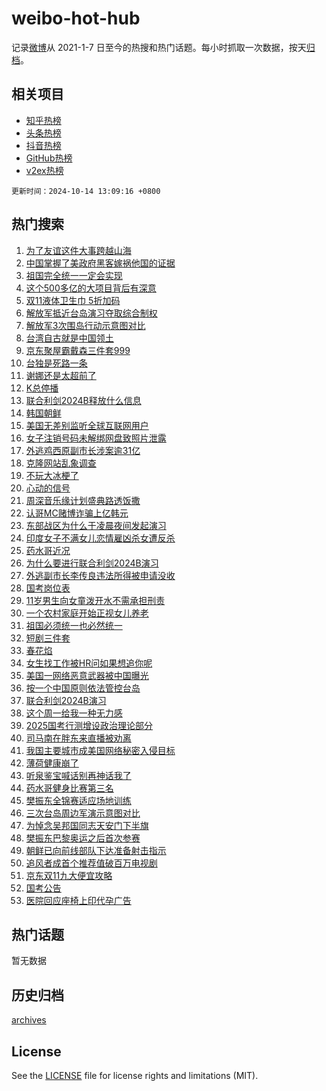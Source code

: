 # weibo-hot-hub

记录[微博](https://www.weibo.com)从 2021-1-7 日至今的热搜和热门话题。每小时抓取一次数据，按天[归档](archives)。

## 相关项目

- [知乎热榜](https://github.com/lonnyzhang423/zhihu-hot-hub)
- [头条热榜](https://github.com/lonnyzhang423/toutiao-hot-hub)
- [抖音热榜](https://github.com/lonnyzhang423/douyin-hot-hub)
- [GitHub热榜](https://github.com/lonnyzhang423/github-hot-hub)
- [v2ex热榜](https://github.com/lonnyzhang423/v2ex-hot-hub)


`更新时间：2024-10-14 13:09:16 +0800`

## 热门搜索

1. [为了友谊这件大事跨越山海](https://m.weibo.cn/search?containerid=100103type%3D1%26t%3D10%26q%3D%23%E4%B8%BA%E4%BA%86%E5%8F%8B%E8%B0%8A%E8%BF%99%E4%BB%B6%E5%A4%A7%E4%BA%8B%E8%B7%A8%E8%B6%8A%E5%B1%B1%E6%B5%B7%23&stream_entry_id=51&isnewpage=1&extparam=seat%3D1%26filter_type%3Drealtimehot%26stream_entry_id%3D51%26c_type%3D51%26q%3D%2523%25E4%25B8%25BA%25E4%25BA%2586%25E5%258F%258B%25E8%25B0%258A%25E8%25BF%2599%25E4%25BB%25B6%25E5%25A4%25A7%25E4%25BA%258B%25E8%25B7%25A8%25E8%25B6%258A%25E5%25B1%25B1%25E6%25B5%25B7%2523%26dgr%3D0%26cate%3D10103%26pos%3D0%26display_time%3D1728882555%26pre_seqid%3D172888255559903827566158)
1. [中国掌握了美政府黑客嫁祸他国的证据](https://m.weibo.cn/search?containerid=100103type%3D1%26t%3D10%26q%3D%23%E4%B8%AD%E5%9B%BD%E6%8E%8C%E6%8F%A1%E4%BA%86%E7%BE%8E%E6%94%BF%E5%BA%9C%E9%BB%91%E5%AE%A2%E5%AB%81%E7%A5%B8%E4%BB%96%E5%9B%BD%E7%9A%84%E8%AF%81%E6%8D%AE%23&stream_entry_id=31&isnewpage=1&extparam=seat%3D1%26filter_type%3Drealtimehot%26c_type%3D31%26q%3D%2523%25E4%25B8%25AD%25E5%259B%25BD%25E6%258E%258C%25E6%258F%25A1%25E4%25BA%2586%25E7%25BE%258E%25E6%2594%25BF%25E5%25BA%259C%25E9%25BB%2591%25E5%25AE%25A2%25E5%25AB%2581%25E7%25A5%25B8%25E4%25BB%2596%25E5%259B%25BD%25E7%259A%2584%25E8%25AF%2581%25E6%258D%25AE%2523%26dgr%3D0%26cate%3D5001%26realpos%3D1%26flag%3D0%26stream_entry_id%3D31%26pos%3D0%26band_rank%3D1%26lcate%3D5001%26display_time%3D1728882555%26pre_seqid%3D172888255559903827566158)
1. [祖国完全统一一定会实现](https://m.weibo.cn/search?containerid=100103type%3D1%26t%3D10%26q%3D%23%E7%A5%96%E5%9B%BD%E5%AE%8C%E5%85%A8%E7%BB%9F%E4%B8%80%E4%B8%80%E5%AE%9A%E4%BC%9A%E5%AE%9E%E7%8E%B0%23&stream_entry_id=31&isnewpage=1&extparam=seat%3D1%26filter_type%3Drealtimehot%26c_type%3D31%26q%3D%2523%25E7%25A5%2596%25E5%259B%25BD%25E5%25AE%258C%25E5%2585%25A8%25E7%25BB%259F%25E4%25B8%2580%25E4%25B8%2580%25E5%25AE%259A%25E4%25BC%259A%25E5%25AE%259E%25E7%258E%25B0%2523%26dgr%3D0%26cate%3D5001%26realpos%3D2%26flag%3D2%26stream_entry_id%3D31%26pos%3D1%26band_rank%3D2%26lcate%3D5001%26display_time%3D1728882555%26pre_seqid%3D172888255559903827566158)
1. [这个500多亿的大项目背后有深意](https://m.weibo.cn/search?containerid=100103type%3D1%26t%3D10%26q%3D%23%E8%BF%99%E4%B8%AA500%E5%A4%9A%E4%BA%BF%E7%9A%84%E5%A4%A7%E9%A1%B9%E7%9B%AE%E8%83%8C%E5%90%8E%E6%9C%89%E6%B7%B1%E6%84%8F%23&stream_entry_id=31&isnewpage=1&extparam=seat%3D1%26filter_type%3Drealtimehot%26c_type%3D31%26q%3D%2523%25E8%25BF%2599%25E4%25B8%25AA500%25E5%25A4%259A%25E4%25BA%25BF%25E7%259A%2584%25E5%25A4%25A7%25E9%25A1%25B9%25E7%259B%25AE%25E8%2583%258C%25E5%2590%258E%25E6%259C%2589%25E6%25B7%25B1%25E6%2584%258F%2523%26dgr%3D0%26cate%3D5001%26realpos%3D3%26flag%3D0%26stream_entry_id%3D31%26pos%3D2%26band_rank%3D3%26lcate%3D5001%26display_time%3D1728882555%26pre_seqid%3D172888255559903827566158)
1. [双11液体卫生巾 5折加码](https://m.weibo.cn/search?containerid=100103type%3D1%26t%3D10%26q%3D%23%E5%8F%8C11%E6%B6%B2%E4%BD%93%E5%8D%AB%E7%94%9F%E5%B7%BE+5%E6%8A%98%E5%8A%A0%E7%A0%81%23&stream_entry_id=31&isnewpage=1&extparam=seat%3D1%26filter_type%3Drealtimehot%26c_type%3D31%26q%3D%2523%25E5%258F%258C11%25E6%25B6%25B2%25E4%25BD%2593%25E5%258D%25AB%25E7%2594%259F%25E5%25B7%25BE%25205%25E6%258A%2598%25E5%258A%25A0%25E7%25A0%2581%2523%26dgr%3D0%26cate%3D5001%26adid%3D258764%26stream_entry_id%3D31%26pos%3D3%26band_rank%3D4%26is_ad_pos%3D1%26topic_ad%3D1%26lcate%3D5001%26display_time%3D1728882555%26pre_seqid%3D172888255559903827566158)
1. [解放军抵近台岛演习夺取综合制权](https://m.weibo.cn/search?containerid=100103type%3D1%26t%3D10%26q%3D%23%E8%A7%A3%E6%94%BE%E5%86%9B%E6%8A%B5%E8%BF%91%E5%8F%B0%E5%B2%9B%E6%BC%94%E4%B9%A0%E5%A4%BA%E5%8F%96%E7%BB%BC%E5%90%88%E5%88%B6%E6%9D%83%23&stream_entry_id=31&isnewpage=1&extparam=seat%3D1%26filter_type%3Drealtimehot%26c_type%3D31%26q%3D%2523%25E8%25A7%25A3%25E6%2594%25BE%25E5%2586%259B%25E6%258A%25B5%25E8%25BF%2591%25E5%258F%25B0%25E5%25B2%259B%25E6%25BC%2594%25E4%25B9%25A0%25E5%25A4%25BA%25E5%258F%2596%25E7%25BB%25BC%25E5%2590%2588%25E5%2588%25B6%25E6%259D%2583%2523%26dgr%3D0%26cate%3D5001%26realpos%3D4%26flag%3D2%26stream_entry_id%3D31%26pos%3D4%26band_rank%3D4%26lcate%3D5001%26display_time%3D1728882555%26pre_seqid%3D172888255559903827566158)
1. [解放军3次围岛行动示意图对比](https://m.weibo.cn/search?containerid=100103type%3D1%26t%3D10%26q%3D%23%E8%A7%A3%E6%94%BE%E5%86%9B3%E6%AC%A1%E5%9B%B4%E5%B2%9B%E8%A1%8C%E5%8A%A8%E7%A4%BA%E6%84%8F%E5%9B%BE%E5%AF%B9%E6%AF%94%23&stream_entry_id=31&isnewpage=1&extparam=seat%3D1%26filter_type%3Drealtimehot%26c_type%3D31%26q%3D%2523%25E8%25A7%25A3%25E6%2594%25BE%25E5%2586%259B3%25E6%25AC%25A1%25E5%259B%25B4%25E5%25B2%259B%25E8%25A1%258C%25E5%258A%25A8%25E7%25A4%25BA%25E6%2584%258F%25E5%259B%25BE%25E5%25AF%25B9%25E6%25AF%2594%2523%26dgr%3D0%26cate%3D5001%26realpos%3D5%26flag%3D1%26stream_entry_id%3D31%26pos%3D5%26band_rank%3D5%26lcate%3D5001%26display_time%3D1728882555%26pre_seqid%3D172888255559903827566158)
1. [台湾自古就是中国领土](https://m.weibo.cn/search?containerid=100103type%3D1%26t%3D10%26q%3D%23%E5%8F%B0%E6%B9%BE%E8%87%AA%E5%8F%A4%E5%B0%B1%E6%98%AF%E4%B8%AD%E5%9B%BD%E9%A2%86%E5%9C%9F%23&stream_entry_id=31&isnewpage=1&extparam=seat%3D1%26filter_type%3Drealtimehot%26c_type%3D31%26q%3D%2523%25E5%258F%25B0%25E6%25B9%25BE%25E8%2587%25AA%25E5%258F%25A4%25E5%25B0%25B1%25E6%2598%25AF%25E4%25B8%25AD%25E5%259B%25BD%25E9%25A2%2586%25E5%259C%259F%2523%26dgr%3D0%26cate%3D5001%26realpos%3D6%26flag%3D0%26stream_entry_id%3D31%26pos%3D6%26band_rank%3D6%26lcate%3D5001%26display_time%3D1728882555%26pre_seqid%3D172888255559903827566158)
1. [京东聚屋霸戴森三件套999](https://m.weibo.cn/search?containerid=100103type%3D1%26t%3D10%26q%3D%23%E4%BA%AC%E4%B8%9C%E8%81%9A%E5%B1%8B%E9%9C%B8%E6%88%B4%E6%A3%AE%E4%B8%89%E4%BB%B6%E5%A5%97999%23&stream_entry_id=31&isnewpage=1&extparam=seat%3D1%26filter_type%3Drealtimehot%26c_type%3D31%26q%3D%2523%25E4%25BA%25AC%25E4%25B8%259C%25E8%2581%259A%25E5%25B1%258B%25E9%259C%25B8%25E6%2588%25B4%25E6%25A3%25AE%25E4%25B8%2589%25E4%25BB%25B6%25E5%25A5%2597999%2523%26dgr%3D0%26cate%3D5001%26adid%3D258834%26stream_entry_id%3D31%26pos%3D7%26band_rank%3D7%26is_ad_pos%3D1%26topic_ad%3D1%26lcate%3D5001%26display_time%3D1728882555%26pre_seqid%3D172888255559903827566158)
1. [台独是死路一条](https://m.weibo.cn/search?containerid=100103type%3D1%26t%3D10%26q%3D%23%E5%8F%B0%E7%8B%AC%E6%98%AF%E6%AD%BB%E8%B7%AF%E4%B8%80%E6%9D%A1%23&stream_entry_id=31&isnewpage=1&extparam=seat%3D1%26filter_type%3Drealtimehot%26c_type%3D31%26q%3D%2523%25E5%258F%25B0%25E7%258B%25AC%25E6%2598%25AF%25E6%25AD%25BB%25E8%25B7%25AF%25E4%25B8%2580%25E6%259D%25A1%2523%26dgr%3D0%26cate%3D5001%26realpos%3D7%26flag%3D2%26stream_entry_id%3D31%26pos%3D8%26band_rank%3D7%26lcate%3D5001%26display_time%3D1728882555%26pre_seqid%3D172888255559903827566158)
1. [谢娜还是太超前了](https://m.weibo.cn/search?containerid=100103type%3D1%26t%3D10%26q%3D%23%E8%B0%A2%E5%A8%9C%E8%BF%98%E6%98%AF%E5%A4%AA%E8%B6%85%E5%89%8D%E4%BA%86%23&stream_entry_id=31&isnewpage=1&extparam=seat%3D1%26filter_type%3Drealtimehot%26c_type%3D31%26q%3D%2523%25E8%25B0%25A2%25E5%25A8%259C%25E8%25BF%2598%25E6%2598%25AF%25E5%25A4%25AA%25E8%25B6%2585%25E5%2589%258D%25E4%25BA%2586%2523%26dgr%3D0%26cate%3D5001%26realpos%3D8%26flag%3D1%26stream_entry_id%3D31%26pos%3D9%26band_rank%3D8%26lcate%3D5001%26display_time%3D1728882555%26pre_seqid%3D172888255559903827566158)
1. [K总停播](https://m.weibo.cn/search?containerid=100103type%3D1%26t%3D10%26q%3D%23K%E6%80%BB%E5%81%9C%E6%92%AD%23&stream_entry_id=31&isnewpage=1&extparam=seat%3D1%26filter_type%3Drealtimehot%26c_type%3D31%26q%3D%2523K%25E6%2580%25BB%25E5%2581%259C%25E6%2592%25AD%2523%26dgr%3D0%26cate%3D5001%26realpos%3D9%26flag%3D2%26stream_entry_id%3D31%26pos%3D10%26band_rank%3D9%26lcate%3D5001%26display_time%3D1728882555%26pre_seqid%3D172888255559903827566158)
1. [联合利剑2024B释放什么信息](https://m.weibo.cn/search?containerid=100103type%3D1%26t%3D10%26q%3D%23%E8%81%94%E5%90%88%E5%88%A9%E5%89%912024B%E9%87%8A%E6%94%BE%E4%BB%80%E4%B9%88%E4%BF%A1%E6%81%AF%23&stream_entry_id=31&isnewpage=1&extparam=seat%3D1%26filter_type%3Drealtimehot%26c_type%3D31%26q%3D%2523%25E8%2581%2594%25E5%2590%2588%25E5%2588%25A9%25E5%2589%25912024B%25E9%2587%258A%25E6%2594%25BE%25E4%25BB%2580%25E4%25B9%2588%25E4%25BF%25A1%25E6%2581%25AF%2523%26dgr%3D0%26cate%3D5001%26realpos%3D10%26flag%3D1%26stream_entry_id%3D31%26pos%3D11%26band_rank%3D10%26lcate%3D5001%26display_time%3D1728882555%26pre_seqid%3D172888255559903827566158)
1. [韩国朝鲜](https://m.weibo.cn/search?containerid=100103type%3D1%26t%3D10%26q%3D%E9%9F%A9%E5%9B%BD%E6%9C%9D%E9%B2%9C&stream_entry_id=31&isnewpage=1&extparam=seat%3D1%26filter_type%3Drealtimehot%26c_type%3D31%26q%3D%25E9%259F%25A9%25E5%259B%25BD%25E6%259C%259D%25E9%25B2%259C%26dgr%3D0%26cate%3D5001%26realpos%3D11%26flag%3D2%26stream_entry_id%3D31%26pos%3D12%26band_rank%3D11%26lcate%3D5001%26display_time%3D1728882555%26pre_seqid%3D172888255559903827566158)
1. [美国无差别监听全球互联网用户](https://m.weibo.cn/search?containerid=100103type%3D1%26t%3D10%26q%3D%23%E7%BE%8E%E5%9B%BD%E6%97%A0%E5%B7%AE%E5%88%AB%E7%9B%91%E5%90%AC%E5%85%A8%E7%90%83%E4%BA%92%E8%81%94%E7%BD%91%E7%94%A8%E6%88%B7%23&stream_entry_id=31&isnewpage=1&extparam=seat%3D1%26filter_type%3Drealtimehot%26c_type%3D31%26q%3D%2523%25E7%25BE%258E%25E5%259B%25BD%25E6%2597%25A0%25E5%25B7%25AE%25E5%2588%25AB%25E7%259B%2591%25E5%2590%25AC%25E5%2585%25A8%25E7%2590%2583%25E4%25BA%2592%25E8%2581%2594%25E7%25BD%2591%25E7%2594%25A8%25E6%2588%25B7%2523%26dgr%3D0%26cate%3D5001%26realpos%3D12%26flag%3D0%26stream_entry_id%3D31%26pos%3D13%26band_rank%3D12%26lcate%3D5001%26display_time%3D1728882555%26pre_seqid%3D172888255559903827566158)
1. [女子注销号码未解绑网盘致照片泄露](https://m.weibo.cn/search?containerid=100103type%3D1%26t%3D10%26q%3D%23%E5%A5%B3%E5%AD%90%E6%B3%A8%E9%94%80%E5%8F%B7%E7%A0%81%E6%9C%AA%E8%A7%A3%E7%BB%91%E7%BD%91%E7%9B%98%E8%87%B4%E7%85%A7%E7%89%87%E6%B3%84%E9%9C%B2%23&stream_entry_id=31&isnewpage=1&extparam=seat%3D1%26filter_type%3Drealtimehot%26c_type%3D31%26q%3D%2523%25E5%25A5%25B3%25E5%25AD%2590%25E6%25B3%25A8%25E9%2594%2580%25E5%258F%25B7%25E7%25A0%2581%25E6%259C%25AA%25E8%25A7%25A3%25E7%25BB%2591%25E7%25BD%2591%25E7%259B%2598%25E8%2587%25B4%25E7%2585%25A7%25E7%2589%2587%25E6%25B3%2584%25E9%259C%25B2%2523%26dgr%3D0%26cate%3D5001%26realpos%3D13%26flag%3D1%26stream_entry_id%3D31%26pos%3D14%26band_rank%3D13%26lcate%3D5001%26display_time%3D1728882555%26pre_seqid%3D172888255559903827566158)
1. [外逃鸡西原副市长涉案逾31亿](https://m.weibo.cn/search?containerid=100103type%3D1%26t%3D10%26q%3D%23%E5%A4%96%E9%80%83%E9%B8%A1%E8%A5%BF%E5%8E%9F%E5%89%AF%E5%B8%82%E9%95%BF%E6%B6%89%E6%A1%88%E9%80%BE31%E4%BA%BF%23&stream_entry_id=31&isnewpage=1&extparam=seat%3D1%26filter_type%3Drealtimehot%26c_type%3D31%26q%3D%2523%25E5%25A4%2596%25E9%2580%2583%25E9%25B8%25A1%25E8%25A5%25BF%25E5%258E%259F%25E5%2589%25AF%25E5%25B8%2582%25E9%2595%25BF%25E6%25B6%2589%25E6%25A1%2588%25E9%2580%25BE31%25E4%25BA%25BF%2523%26dgr%3D0%26cate%3D5001%26realpos%3D14%26flag%3D0%26stream_entry_id%3D31%26pos%3D15%26band_rank%3D14%26lcate%3D5001%26display_time%3D1728882555%26pre_seqid%3D172888255559903827566158)
1. [克隆网站乱象调查](https://m.weibo.cn/search?containerid=100103type%3D1%26t%3D10%26q%3D%23%E5%85%8B%E9%9A%86%E7%BD%91%E7%AB%99%E4%B9%B1%E8%B1%A1%E8%B0%83%E6%9F%A5%23&stream_entry_id=31&isnewpage=1&extparam=seat%3D1%26filter_type%3Drealtimehot%26c_type%3D31%26q%3D%2523%25E5%2585%258B%25E9%259A%2586%25E7%25BD%2591%25E7%25AB%2599%25E4%25B9%25B1%25E8%25B1%25A1%25E8%25B0%2583%25E6%259F%25A5%2523%26dgr%3D0%26cate%3D5001%26realpos%3D15%26flag%3D1%26stream_entry_id%3D31%26pos%3D16%26band_rank%3D15%26lcate%3D5001%26display_time%3D1728882555%26pre_seqid%3D172888255559903827566158)
1. [不玩大冰梗了](https://m.weibo.cn/search?containerid=100103type%3D1%26t%3D10%26q%3D%E4%B8%8D%E7%8E%A9%E5%A4%A7%E5%86%B0%E6%A2%97%E4%BA%86&stream_entry_id=31&isnewpage=1&extparam=seat%3D1%26filter_type%3Drealtimehot%26c_type%3D31%26q%3D%25E4%25B8%258D%25E7%258E%25A9%25E5%25A4%25A7%25E5%2586%25B0%25E6%25A2%2597%25E4%25BA%2586%26dgr%3D0%26cate%3D5001%26realpos%3D16%26flag%3D1%26stream_entry_id%3D31%26pos%3D17%26band_rank%3D16%26lcate%3D5001%26display_time%3D1728882555%26pre_seqid%3D172888255559903827566158)
1. [心动的信号](https://m.weibo.cn/search?containerid=100103type%3D1%26t%3D10%26q%3D%E5%BF%83%E5%8A%A8%E7%9A%84%E4%BF%A1%E5%8F%B7&stream_entry_id=31&isnewpage=1&extparam=seat%3D1%26filter_type%3Drealtimehot%26c_type%3D31%26q%3D%25E5%25BF%2583%25E5%258A%25A8%25E7%259A%2584%25E4%25BF%25A1%25E5%258F%25B7%26dgr%3D0%26cate%3D5001%26realpos%3D17%26flag%3D1%26stream_entry_id%3D31%26pos%3D18%26band_rank%3D17%26lcate%3D5001%26display_time%3D1728882555%26pre_seqid%3D172888255559903827566158)
1. [周深音乐缘计划盛典路透饭撒](https://m.weibo.cn/search?containerid=100103type%3D1%26t%3D10%26q%3D%E5%91%A8%E6%B7%B1%E9%9F%B3%E4%B9%90%E7%BC%98%E8%AE%A1%E5%88%92%E7%9B%9B%E5%85%B8%E8%B7%AF%E9%80%8F%E9%A5%AD%E6%92%92&stream_entry_id=31&isnewpage=1&extparam=seat%3D1%26filter_type%3Drealtimehot%26c_type%3D31%26q%3D%25E5%2591%25A8%25E6%25B7%25B1%25E9%259F%25B3%25E4%25B9%2590%25E7%25BC%2598%25E8%25AE%25A1%25E5%2588%2592%25E7%259B%259B%25E5%2585%25B8%25E8%25B7%25AF%25E9%2580%258F%25E9%25A5%25AD%25E6%2592%2592%26dgr%3D0%26cate%3D5001%26realpos%3D18%26flag%3D1%26stream_entry_id%3D31%26pos%3D19%26band_rank%3D18%26lcate%3D5001%26display_time%3D1728882555%26pre_seqid%3D172888255559903827566158)
1. [认哥MC赌博诈骗上亿韩元](https://m.weibo.cn/search?containerid=100103type%3D1%26t%3D10%26q%3D%23%E8%AE%A4%E5%93%A5MC%E8%B5%8C%E5%8D%9A%E8%AF%88%E9%AA%97%E4%B8%8A%E4%BA%BF%E9%9F%A9%E5%85%83%23&stream_entry_id=31&isnewpage=1&extparam=seat%3D1%26filter_type%3Drealtimehot%26c_type%3D31%26q%3D%2523%25E8%25AE%25A4%25E5%2593%25A5MC%25E8%25B5%258C%25E5%258D%259A%25E8%25AF%2588%25E9%25AA%2597%25E4%25B8%258A%25E4%25BA%25BF%25E9%259F%25A9%25E5%2585%2583%2523%26dgr%3D0%26cate%3D5001%26realpos%3D19%26flag%3D1%26stream_entry_id%3D31%26pos%3D20%26band_rank%3D19%26lcate%3D5001%26display_time%3D1728882555%26pre_seqid%3D172888255559903827566158)
1. [东部战区为什么于凌晨夜间发起演习](https://m.weibo.cn/search?containerid=100103type%3D1%26t%3D10%26q%3D%23%E4%B8%9C%E9%83%A8%E6%88%98%E5%8C%BA%E4%B8%BA%E4%BB%80%E4%B9%88%E4%BA%8E%E5%87%8C%E6%99%A8%E5%A4%9C%E9%97%B4%E5%8F%91%E8%B5%B7%E6%BC%94%E4%B9%A0%23&stream_entry_id=31&isnewpage=1&extparam=seat%3D1%26filter_type%3Drealtimehot%26c_type%3D31%26q%3D%2523%25E4%25B8%259C%25E9%2583%25A8%25E6%2588%2598%25E5%258C%25BA%25E4%25B8%25BA%25E4%25BB%2580%25E4%25B9%2588%25E4%25BA%258E%25E5%2587%258C%25E6%2599%25A8%25E5%25A4%259C%25E9%2597%25B4%25E5%258F%2591%25E8%25B5%25B7%25E6%25BC%2594%25E4%25B9%25A0%2523%26dgr%3D0%26cate%3D5001%26realpos%3D20%26flag%3D2%26stream_entry_id%3D31%26pos%3D21%26band_rank%3D20%26lcate%3D5001%26display_time%3D1728882555%26pre_seqid%3D172888255559903827566158)
1. [印度女子不满女儿恋情雇凶杀女遭反杀](https://m.weibo.cn/search?containerid=100103type%3D1%26t%3D10%26q%3D%23%E5%8D%B0%E5%BA%A6%E5%A5%B3%E5%AD%90%E4%B8%8D%E6%BB%A1%E5%A5%B3%E5%84%BF%E6%81%8B%E6%83%85%E9%9B%87%E5%87%B6%E6%9D%80%E5%A5%B3%E9%81%AD%E5%8F%8D%E6%9D%80%23&stream_entry_id=31&isnewpage=1&extparam=seat%3D1%26filter_type%3Drealtimehot%26c_type%3D31%26q%3D%2523%25E5%258D%25B0%25E5%25BA%25A6%25E5%25A5%25B3%25E5%25AD%2590%25E4%25B8%258D%25E6%25BB%25A1%25E5%25A5%25B3%25E5%2584%25BF%25E6%2581%258B%25E6%2583%2585%25E9%259B%2587%25E5%2587%25B6%25E6%259D%2580%25E5%25A5%25B3%25E9%2581%25AD%25E5%258F%258D%25E6%259D%2580%2523%26dgr%3D0%26cate%3D5001%26realpos%3D21%26flag%3D2%26stream_entry_id%3D31%26pos%3D22%26band_rank%3D21%26lcate%3D5001%26display_time%3D1728882555%26pre_seqid%3D172888255559903827566158)
1. [药水哥近况](https://m.weibo.cn/search?containerid=100103type%3D1%26t%3D10%26q%3D%E8%8D%AF%E6%B0%B4%E5%93%A5%E8%BF%91%E5%86%B5&stream_entry_id=31&isnewpage=1&extparam=seat%3D1%26filter_type%3Drealtimehot%26c_type%3D31%26q%3D%25E8%258D%25AF%25E6%25B0%25B4%25E5%2593%25A5%25E8%25BF%2591%25E5%2586%25B5%26dgr%3D0%26cate%3D5001%26realpos%3D22%26flag%3D2%26stream_entry_id%3D31%26pos%3D23%26band_rank%3D22%26lcate%3D5001%26display_time%3D1728882555%26pre_seqid%3D172888255559903827566158)
1. [为什么要进行联合利剑2024B演习](https://m.weibo.cn/search?containerid=100103type%3D1%26t%3D10%26q%3D%23%E4%B8%BA%E4%BB%80%E4%B9%88%E8%A6%81%E8%BF%9B%E8%A1%8C%E8%81%94%E5%90%88%E5%88%A9%E5%89%912024B%E6%BC%94%E4%B9%A0%23&stream_entry_id=31&isnewpage=1&extparam=seat%3D1%26filter_type%3Drealtimehot%26c_type%3D31%26q%3D%2523%25E4%25B8%25BA%25E4%25BB%2580%25E4%25B9%2588%25E8%25A6%2581%25E8%25BF%259B%25E8%25A1%258C%25E8%2581%2594%25E5%2590%2588%25E5%2588%25A9%25E5%2589%25912024B%25E6%25BC%2594%25E4%25B9%25A0%2523%26dgr%3D0%26cate%3D5001%26realpos%3D23%26flag%3D0%26stream_entry_id%3D31%26pos%3D24%26band_rank%3D23%26lcate%3D5001%26display_time%3D1728882555%26pre_seqid%3D172888255559903827566158)
1. [外逃副市长李传良违法所得被申请没收](https://m.weibo.cn/search?containerid=100103type%3D1%26t%3D10%26q%3D%23%E5%A4%96%E9%80%83%E5%89%AF%E5%B8%82%E9%95%BF%E6%9D%8E%E4%BC%A0%E8%89%AF%E8%BF%9D%E6%B3%95%E6%89%80%E5%BE%97%E8%A2%AB%E7%94%B3%E8%AF%B7%E6%B2%A1%E6%94%B6%23&stream_entry_id=31&isnewpage=1&extparam=seat%3D1%26filter_type%3Drealtimehot%26c_type%3D31%26q%3D%2523%25E5%25A4%2596%25E9%2580%2583%25E5%2589%25AF%25E5%25B8%2582%25E9%2595%25BF%25E6%259D%258E%25E4%25BC%25A0%25E8%2589%25AF%25E8%25BF%259D%25E6%25B3%2595%25E6%2589%2580%25E5%25BE%2597%25E8%25A2%25AB%25E7%2594%25B3%25E8%25AF%25B7%25E6%25B2%25A1%25E6%2594%25B6%2523%26dgr%3D0%26cate%3D5001%26realpos%3D24%26flag%3D1%26stream_entry_id%3D31%26pos%3D25%26band_rank%3D24%26lcate%3D5001%26display_time%3D1728882555%26pre_seqid%3D172888255559903827566158)
1. [国考岗位表](https://m.weibo.cn/search?containerid=100103type%3D1%26t%3D10%26q%3D%E5%9B%BD%E8%80%83%E5%B2%97%E4%BD%8D%E8%A1%A8&stream_entry_id=31&isnewpage=1&extparam=seat%3D1%26filter_type%3Drealtimehot%26c_type%3D31%26q%3D%25E5%259B%25BD%25E8%2580%2583%25E5%25B2%2597%25E4%25BD%258D%25E8%25A1%25A8%26dgr%3D0%26cate%3D5001%26realpos%3D25%26flag%3D0%26stream_entry_id%3D31%26pos%3D26%26band_rank%3D25%26lcate%3D5001%26display_time%3D1728882555%26pre_seqid%3D172888255559903827566158)
1. [11岁男生向女童泼开水不需承担刑责](https://m.weibo.cn/search?containerid=100103type%3D1%26t%3D10%26q%3D%2311%E5%B2%81%E7%94%B7%E7%94%9F%E5%90%91%E5%A5%B3%E7%AB%A5%E6%B3%BC%E5%BC%80%E6%B0%B4%E4%B8%8D%E9%9C%80%E6%89%BF%E6%8B%85%E5%88%91%E8%B4%A3%23&stream_entry_id=31&isnewpage=1&extparam=seat%3D1%26filter_type%3Drealtimehot%26c_type%3D31%26q%3D%252311%25E5%25B2%2581%25E7%2594%25B7%25E7%2594%259F%25E5%2590%2591%25E5%25A5%25B3%25E7%25AB%25A5%25E6%25B3%25BC%25E5%25BC%2580%25E6%25B0%25B4%25E4%25B8%258D%25E9%259C%2580%25E6%2589%25BF%25E6%258B%2585%25E5%2588%2591%25E8%25B4%25A3%2523%26dgr%3D0%26cate%3D5001%26realpos%3D26%26flag%3D0%26stream_entry_id%3D31%26pos%3D27%26band_rank%3D26%26lcate%3D5001%26display_time%3D1728882555%26pre_seqid%3D172888255559903827566158)
1. [一个农村家庭开始正视女儿养老](https://m.weibo.cn/search?containerid=100103type%3D1%26t%3D10%26q%3D%23%E4%B8%80%E4%B8%AA%E5%86%9C%E6%9D%91%E5%AE%B6%E5%BA%AD%E5%BC%80%E5%A7%8B%E6%AD%A3%E8%A7%86%E5%A5%B3%E5%84%BF%E5%85%BB%E8%80%81%23&stream_entry_id=31&isnewpage=1&extparam=seat%3D1%26filter_type%3Drealtimehot%26c_type%3D31%26q%3D%2523%25E4%25B8%2580%25E4%25B8%25AA%25E5%2586%259C%25E6%259D%2591%25E5%25AE%25B6%25E5%25BA%25AD%25E5%25BC%2580%25E5%25A7%258B%25E6%25AD%25A3%25E8%25A7%2586%25E5%25A5%25B3%25E5%2584%25BF%25E5%2585%25BB%25E8%2580%2581%2523%26dgr%3D0%26cate%3D5001%26realpos%3D27%26flag%3D1%26stream_entry_id%3D31%26pos%3D28%26band_rank%3D27%26lcate%3D5001%26display_time%3D1728882555%26pre_seqid%3D172888255559903827566158)
1. [祖国必须统一也必然统一](https://m.weibo.cn/search?containerid=100103type%3D1%26t%3D10%26q%3D%23%E7%A5%96%E5%9B%BD%E5%BF%85%E9%A1%BB%E7%BB%9F%E4%B8%80%E4%B9%9F%E5%BF%85%E7%84%B6%E7%BB%9F%E4%B8%80%23&stream_entry_id=31&isnewpage=1&extparam=seat%3D1%26filter_type%3Drealtimehot%26c_type%3D31%26q%3D%2523%25E7%25A5%2596%25E5%259B%25BD%25E5%25BF%2585%25E9%25A1%25BB%25E7%25BB%259F%25E4%25B8%2580%25E4%25B9%259F%25E5%25BF%2585%25E7%2584%25B6%25E7%25BB%259F%25E4%25B8%2580%2523%26dgr%3D0%26cate%3D5001%26realpos%3D28%26flag%3D0%26stream_entry_id%3D31%26pos%3D29%26band_rank%3D28%26lcate%3D5001%26display_time%3D1728882555%26pre_seqid%3D172888255559903827566158)
1. [短剧三件套](https://m.weibo.cn/search?containerid=100103type%3D1%26t%3D10%26q%3D%E7%9F%AD%E5%89%A7%E4%B8%89%E4%BB%B6%E5%A5%97&stream_entry_id=31&isnewpage=1&extparam=seat%3D1%26filter_type%3Drealtimehot%26c_type%3D31%26q%3D%25E7%259F%25AD%25E5%2589%25A7%25E4%25B8%2589%25E4%25BB%25B6%25E5%25A5%2597%26dgr%3D0%26cate%3D5001%26realpos%3D29%26flag%3D0%26stream_entry_id%3D31%26pos%3D30%26band_rank%3D29%26lcate%3D5001%26display_time%3D1728882555%26pre_seqid%3D172888255559903827566158)
1. [春花焰](https://m.weibo.cn/search?containerid=100103type%3D1%26t%3D10%26q%3D%E6%98%A5%E8%8A%B1%E7%84%B0&stream_entry_id=31&isnewpage=1&extparam=seat%3D1%26filter_type%3Drealtimehot%26c_type%3D31%26q%3D%25E6%2598%25A5%25E8%258A%25B1%25E7%2584%25B0%26dgr%3D0%26cate%3D5001%26realpos%3D30%26flag%3D1%26stream_entry_id%3D31%26pos%3D31%26band_rank%3D30%26lcate%3D5001%26display_time%3D1728882555%26pre_seqid%3D172888255559903827566158)
1. [女生找工作被HR问如果想追你呢](https://m.weibo.cn/search?containerid=100103type%3D1%26t%3D10%26q%3D%23%E5%A5%B3%E7%94%9F%E6%89%BE%E5%B7%A5%E4%BD%9C%E8%A2%ABHR%E9%97%AE%E5%A6%82%E6%9E%9C%E6%83%B3%E8%BF%BD%E4%BD%A0%E5%91%A2%23&stream_entry_id=31&isnewpage=1&extparam=seat%3D1%26filter_type%3Drealtimehot%26c_type%3D31%26q%3D%2523%25E5%25A5%25B3%25E7%2594%259F%25E6%2589%25BE%25E5%25B7%25A5%25E4%25BD%259C%25E8%25A2%25ABHR%25E9%2597%25AE%25E5%25A6%2582%25E6%259E%259C%25E6%2583%25B3%25E8%25BF%25BD%25E4%25BD%25A0%25E5%2591%25A2%2523%26dgr%3D0%26cate%3D5001%26realpos%3D31%26flag%3D1%26stream_entry_id%3D31%26pos%3D32%26band_rank%3D31%26lcate%3D5001%26display_time%3D1728882555%26pre_seqid%3D172888255559903827566158)
1. [美国一网络恶意武器被中国曝光](https://m.weibo.cn/search?containerid=100103type%3D1%26t%3D10%26q%3D%23%E7%BE%8E%E5%9B%BD%E4%B8%80%E7%BD%91%E7%BB%9C%E6%81%B6%E6%84%8F%E6%AD%A6%E5%99%A8%E8%A2%AB%E4%B8%AD%E5%9B%BD%E6%9B%9D%E5%85%89%23&stream_entry_id=31&isnewpage=1&extparam=seat%3D1%26filter_type%3Drealtimehot%26c_type%3D31%26q%3D%2523%25E7%25BE%258E%25E5%259B%25BD%25E4%25B8%2580%25E7%25BD%2591%25E7%25BB%259C%25E6%2581%25B6%25E6%2584%258F%25E6%25AD%25A6%25E5%2599%25A8%25E8%25A2%25AB%25E4%25B8%25AD%25E5%259B%25BD%25E6%259B%259D%25E5%2585%2589%2523%26dgr%3D0%26cate%3D5001%26realpos%3D32%26flag%3D0%26stream_entry_id%3D31%26pos%3D33%26band_rank%3D32%26lcate%3D5001%26display_time%3D1728882555%26pre_seqid%3D172888255559903827566158)
1. [按一个中国原则依法管控台岛](https://m.weibo.cn/search?containerid=100103type%3D1%26t%3D10%26q%3D%23%E6%8C%89%E4%B8%80%E4%B8%AA%E4%B8%AD%E5%9B%BD%E5%8E%9F%E5%88%99%E4%BE%9D%E6%B3%95%E7%AE%A1%E6%8E%A7%E5%8F%B0%E5%B2%9B%23&stream_entry_id=31&isnewpage=1&extparam=seat%3D1%26filter_type%3Drealtimehot%26c_type%3D31%26q%3D%2523%25E6%258C%2589%25E4%25B8%2580%25E4%25B8%25AA%25E4%25B8%25AD%25E5%259B%25BD%25E5%258E%259F%25E5%2588%2599%25E4%25BE%259D%25E6%25B3%2595%25E7%25AE%25A1%25E6%258E%25A7%25E5%258F%25B0%25E5%25B2%259B%2523%26dgr%3D0%26cate%3D5001%26realpos%3D33%26flag%3D0%26stream_entry_id%3D31%26pos%3D34%26band_rank%3D33%26lcate%3D5001%26display_time%3D1728882555%26pre_seqid%3D172888255559903827566158)
1. [联合利剑2024B演习](https://m.weibo.cn/search?containerid=100103type%3D1%26t%3D10%26q%3D%23%E8%81%94%E5%90%88%E5%88%A9%E5%89%912024B%E6%BC%94%E4%B9%A0%23&stream_entry_id=31&isnewpage=1&extparam=seat%3D1%26filter_type%3Drealtimehot%26c_type%3D31%26q%3D%2523%25E8%2581%2594%25E5%2590%2588%25E5%2588%25A9%25E5%2589%25912024B%25E6%25BC%2594%25E4%25B9%25A0%2523%26dgr%3D0%26cate%3D5001%26realpos%3D34%26flag%3D0%26stream_entry_id%3D31%26pos%3D35%26band_rank%3D34%26lcate%3D5001%26display_time%3D1728882555%26pre_seqid%3D172888255559903827566158)
1. [这个周一给我一种无力感](https://m.weibo.cn/search?containerid=100103type%3D1%26t%3D10%26q%3D%E8%BF%99%E4%B8%AA%E5%91%A8%E4%B8%80%E7%BB%99%E6%88%91%E4%B8%80%E7%A7%8D%E6%97%A0%E5%8A%9B%E6%84%9F&stream_entry_id=31&isnewpage=1&extparam=seat%3D1%26filter_type%3Drealtimehot%26c_type%3D31%26q%3D%25E8%25BF%2599%25E4%25B8%25AA%25E5%2591%25A8%25E4%25B8%2580%25E7%25BB%2599%25E6%2588%2591%25E4%25B8%2580%25E7%25A7%258D%25E6%2597%25A0%25E5%258A%259B%25E6%2584%259F%26dgr%3D0%26cate%3D5001%26realpos%3D35%26flag%3D0%26stream_entry_id%3D31%26pos%3D36%26band_rank%3D35%26lcate%3D5001%26display_time%3D1728882555%26pre_seqid%3D172888255559903827566158)
1. [2025国考行测增设政治理论部分](https://m.weibo.cn/search?containerid=100103type%3D1%26t%3D10%26q%3D%232025%E5%9B%BD%E8%80%83%E8%A1%8C%E6%B5%8B%E5%A2%9E%E8%AE%BE%E6%94%BF%E6%B2%BB%E7%90%86%E8%AE%BA%E9%83%A8%E5%88%86%23&stream_entry_id=31&isnewpage=1&extparam=seat%3D1%26filter_type%3Drealtimehot%26c_type%3D31%26q%3D%25232025%25E5%259B%25BD%25E8%2580%2583%25E8%25A1%258C%25E6%25B5%258B%25E5%25A2%259E%25E8%25AE%25BE%25E6%2594%25BF%25E6%25B2%25BB%25E7%2590%2586%25E8%25AE%25BA%25E9%2583%25A8%25E5%2588%2586%2523%26dgr%3D0%26cate%3D5001%26realpos%3D36%26flag%3D0%26stream_entry_id%3D31%26pos%3D37%26band_rank%3D36%26lcate%3D5001%26display_time%3D1728882555%26pre_seqid%3D172888255559903827566158)
1. [司马南在胖东来直播被劝离](https://m.weibo.cn/search?containerid=100103type%3D1%26t%3D10%26q%3D%23%E5%8F%B8%E9%A9%AC%E5%8D%97%E5%9C%A8%E8%83%96%E4%B8%9C%E6%9D%A5%E7%9B%B4%E6%92%AD%E8%A2%AB%E5%8A%9D%E7%A6%BB%23&stream_entry_id=31&isnewpage=1&extparam=seat%3D1%26filter_type%3Drealtimehot%26c_type%3D31%26q%3D%2523%25E5%258F%25B8%25E9%25A9%25AC%25E5%258D%2597%25E5%259C%25A8%25E8%2583%2596%25E4%25B8%259C%25E6%259D%25A5%25E7%259B%25B4%25E6%2592%25AD%25E8%25A2%25AB%25E5%258A%259D%25E7%25A6%25BB%2523%26dgr%3D0%26cate%3D5001%26realpos%3D37%26flag%3D0%26stream_entry_id%3D31%26pos%3D38%26band_rank%3D37%26lcate%3D5001%26display_time%3D1728882555%26pre_seqid%3D172888255559903827566158)
1. [我国主要城市成美国网络秘密入侵目标](https://m.weibo.cn/search?containerid=100103type%3D1%26t%3D10%26q%3D%23%E6%88%91%E5%9B%BD%E4%B8%BB%E8%A6%81%E5%9F%8E%E5%B8%82%E6%88%90%E7%BE%8E%E5%9B%BD%E7%BD%91%E7%BB%9C%E7%A7%98%E5%AF%86%E5%85%A5%E4%BE%B5%E7%9B%AE%E6%A0%87%23&stream_entry_id=31&isnewpage=1&extparam=seat%3D1%26filter_type%3Drealtimehot%26c_type%3D31%26q%3D%2523%25E6%2588%2591%25E5%259B%25BD%25E4%25B8%25BB%25E8%25A6%2581%25E5%259F%258E%25E5%25B8%2582%25E6%2588%2590%25E7%25BE%258E%25E5%259B%25BD%25E7%25BD%2591%25E7%25BB%259C%25E7%25A7%2598%25E5%25AF%2586%25E5%2585%25A5%25E4%25BE%25B5%25E7%259B%25AE%25E6%25A0%2587%2523%26dgr%3D0%26cate%3D5001%26realpos%3D38%26flag%3D1%26stream_entry_id%3D31%26pos%3D39%26band_rank%3D38%26lcate%3D5001%26display_time%3D1728882555%26pre_seqid%3D172888255559903827566158)
1. [薄荷健康崩了](https://m.weibo.cn/search?containerid=100103type%3D1%26t%3D10%26q%3D%E8%96%84%E8%8D%B7%E5%81%A5%E5%BA%B7%E5%B4%A9%E4%BA%86&stream_entry_id=31&isnewpage=1&extparam=seat%3D1%26filter_type%3Drealtimehot%26c_type%3D31%26q%3D%25E8%2596%2584%25E8%258D%25B7%25E5%2581%25A5%25E5%25BA%25B7%25E5%25B4%25A9%25E4%25BA%2586%26dgr%3D0%26cate%3D5001%26realpos%3D39%26flag%3D1%26stream_entry_id%3D31%26pos%3D40%26band_rank%3D39%26lcate%3D5001%26display_time%3D1728882555%26pre_seqid%3D172888255559903827566158)
1. [听泉鉴宝喊话别再神话我了](https://m.weibo.cn/search?containerid=100103type%3D1%26t%3D10%26q%3D%23%E5%90%AC%E6%B3%89%E9%89%B4%E5%AE%9D%E5%96%8A%E8%AF%9D%E5%88%AB%E5%86%8D%E7%A5%9E%E8%AF%9D%E6%88%91%E4%BA%86%23&stream_entry_id=31&isnewpage=1&extparam=seat%3D1%26filter_type%3Drealtimehot%26c_type%3D31%26q%3D%2523%25E5%2590%25AC%25E6%25B3%2589%25E9%2589%25B4%25E5%25AE%259D%25E5%2596%258A%25E8%25AF%259D%25E5%2588%25AB%25E5%2586%258D%25E7%25A5%259E%25E8%25AF%259D%25E6%2588%2591%25E4%25BA%2586%2523%26dgr%3D0%26cate%3D5001%26realpos%3D40%26flag%3D0%26stream_entry_id%3D31%26pos%3D41%26band_rank%3D40%26lcate%3D5001%26display_time%3D1728882555%26pre_seqid%3D172888255559903827566158)
1. [药水哥健身比赛第三名](https://m.weibo.cn/search?containerid=100103type%3D1%26t%3D10%26q%3D%23%E8%8D%AF%E6%B0%B4%E5%93%A5%E5%81%A5%E8%BA%AB%E6%AF%94%E8%B5%9B%E7%AC%AC%E4%B8%89%E5%90%8D%23&stream_entry_id=31&isnewpage=1&extparam=seat%3D1%26filter_type%3Drealtimehot%26c_type%3D31%26q%3D%2523%25E8%258D%25AF%25E6%25B0%25B4%25E5%2593%25A5%25E5%2581%25A5%25E8%25BA%25AB%25E6%25AF%2594%25E8%25B5%259B%25E7%25AC%25AC%25E4%25B8%2589%25E5%2590%258D%2523%26dgr%3D0%26cate%3D5001%26realpos%3D41%26flag%3D1%26stream_entry_id%3D31%26pos%3D42%26band_rank%3D41%26lcate%3D5001%26display_time%3D1728882555%26pre_seqid%3D172888255559903827566158)
1. [樊振东全锦赛适应场地训练](https://m.weibo.cn/search?containerid=100103type%3D1%26t%3D10%26q%3D%23%E6%A8%8A%E6%8C%AF%E4%B8%9C%E5%85%A8%E9%94%A6%E8%B5%9B%E9%80%82%E5%BA%94%E5%9C%BA%E5%9C%B0%E8%AE%AD%E7%BB%83%23&stream_entry_id=31&isnewpage=1&extparam=seat%3D1%26filter_type%3Drealtimehot%26c_type%3D31%26q%3D%2523%25E6%25A8%258A%25E6%258C%25AF%25E4%25B8%259C%25E5%2585%25A8%25E9%2594%25A6%25E8%25B5%259B%25E9%2580%2582%25E5%25BA%2594%25E5%259C%25BA%25E5%259C%25B0%25E8%25AE%25AD%25E7%25BB%2583%2523%26dgr%3D0%26cate%3D5001%26realpos%3D42%26flag%3D0%26stream_entry_id%3D31%26pos%3D43%26band_rank%3D42%26lcate%3D5001%26display_time%3D1728882555%26pre_seqid%3D172888255559903827566158)
1. [三次台岛周边军演示意图对比](https://m.weibo.cn/search?containerid=100103type%3D1%26t%3D10%26q%3D%23%E4%B8%89%E6%AC%A1%E5%8F%B0%E5%B2%9B%E5%91%A8%E8%BE%B9%E5%86%9B%E6%BC%94%E7%A4%BA%E6%84%8F%E5%9B%BE%E5%AF%B9%E6%AF%94%23&stream_entry_id=31&isnewpage=1&extparam=seat%3D1%26filter_type%3Drealtimehot%26c_type%3D31%26q%3D%2523%25E4%25B8%2589%25E6%25AC%25A1%25E5%258F%25B0%25E5%25B2%259B%25E5%2591%25A8%25E8%25BE%25B9%25E5%2586%259B%25E6%25BC%2594%25E7%25A4%25BA%25E6%2584%258F%25E5%259B%25BE%25E5%25AF%25B9%25E6%25AF%2594%2523%26dgr%3D0%26cate%3D5001%26realpos%3D43%26flag%3D0%26stream_entry_id%3D31%26pos%3D44%26band_rank%3D43%26lcate%3D5001%26display_time%3D1728882555%26pre_seqid%3D172888255559903827566158)
1. [为悼念吴邦国同志天安门下半旗](https://m.weibo.cn/search?containerid=100103type%3D1%26t%3D10%26q%3D%23%E4%B8%BA%E6%82%BC%E5%BF%B5%E5%90%B4%E9%82%A6%E5%9B%BD%E5%90%8C%E5%BF%97%E5%A4%A9%E5%AE%89%E9%97%A8%E4%B8%8B%E5%8D%8A%E6%97%97%23&stream_entry_id=31&isnewpage=1&extparam=seat%3D1%26filter_type%3Drealtimehot%26c_type%3D31%26q%3D%2523%25E4%25B8%25BA%25E6%2582%25BC%25E5%25BF%25B5%25E5%2590%25B4%25E9%2582%25A6%25E5%259B%25BD%25E5%2590%258C%25E5%25BF%2597%25E5%25A4%25A9%25E5%25AE%2589%25E9%2597%25A8%25E4%25B8%258B%25E5%258D%258A%25E6%2597%2597%2523%26dgr%3D0%26cate%3D5001%26realpos%3D44%26flag%3D0%26stream_entry_id%3D31%26pos%3D45%26band_rank%3D44%26lcate%3D5001%26display_time%3D1728882555%26pre_seqid%3D172888255559903827566158)
1. [樊振东巴黎奥运之后首次参赛](https://m.weibo.cn/search?containerid=100103type%3D1%26t%3D10%26q%3D%23%E6%A8%8A%E6%8C%AF%E4%B8%9C%E5%B7%B4%E9%BB%8E%E5%A5%A5%E8%BF%90%E4%B9%8B%E5%90%8E%E9%A6%96%E6%AC%A1%E5%8F%82%E8%B5%9B%23&stream_entry_id=31&isnewpage=1&extparam=seat%3D1%26filter_type%3Drealtimehot%26c_type%3D31%26q%3D%2523%25E6%25A8%258A%25E6%258C%25AF%25E4%25B8%259C%25E5%25B7%25B4%25E9%25BB%258E%25E5%25A5%25A5%25E8%25BF%2590%25E4%25B9%258B%25E5%2590%258E%25E9%25A6%2596%25E6%25AC%25A1%25E5%258F%2582%25E8%25B5%259B%2523%26dgr%3D0%26cate%3D5001%26realpos%3D45%26flag%3D1%26stream_entry_id%3D31%26pos%3D46%26band_rank%3D45%26lcate%3D5001%26display_time%3D1728882555%26pre_seqid%3D172888255559903827566158)
1. [朝鲜已向前线部队下达准备射击指示](https://m.weibo.cn/search?containerid=100103type%3D1%26t%3D10%26q%3D%23%E6%9C%9D%E9%B2%9C%E5%B7%B2%E5%90%91%E5%89%8D%E7%BA%BF%E9%83%A8%E9%98%9F%E4%B8%8B%E8%BE%BE%E5%87%86%E5%A4%87%E5%B0%84%E5%87%BB%E6%8C%87%E7%A4%BA%23&stream_entry_id=31&isnewpage=1&extparam=seat%3D1%26filter_type%3Drealtimehot%26c_type%3D31%26q%3D%2523%25E6%259C%259D%25E9%25B2%259C%25E5%25B7%25B2%25E5%2590%2591%25E5%2589%258D%25E7%25BA%25BF%25E9%2583%25A8%25E9%2598%259F%25E4%25B8%258B%25E8%25BE%25BE%25E5%2587%2586%25E5%25A4%2587%25E5%25B0%2584%25E5%2587%25BB%25E6%258C%2587%25E7%25A4%25BA%2523%26dgr%3D0%26cate%3D5001%26realpos%3D46%26flag%3D0%26stream_entry_id%3D31%26pos%3D47%26band_rank%3D46%26lcate%3D5001%26display_time%3D1728882555%26pre_seqid%3D172888255559903827566158)
1. [追风者成首个推荐值破百万电视剧](https://m.weibo.cn/search?containerid=100103type%3D1%26t%3D10%26q%3D%23%E8%BF%BD%E9%A3%8E%E8%80%85%E6%88%90%E9%A6%96%E4%B8%AA%E6%8E%A8%E8%8D%90%E5%80%BC%E7%A0%B4%E7%99%BE%E4%B8%87%E7%94%B5%E8%A7%86%E5%89%A7%23&stream_entry_id=31&isnewpage=1&extparam=seat%3D1%26filter_type%3Drealtimehot%26c_type%3D31%26q%3D%2523%25E8%25BF%25BD%25E9%25A3%258E%25E8%2580%2585%25E6%2588%2590%25E9%25A6%2596%25E4%25B8%25AA%25E6%258E%25A8%25E8%258D%2590%25E5%2580%25BC%25E7%25A0%25B4%25E7%2599%25BE%25E4%25B8%2587%25E7%2594%25B5%25E8%25A7%2586%25E5%2589%25A7%2523%26dgr%3D0%26cate%3D5001%26realpos%3D47%26flag%3D1%26stream_entry_id%3D31%26pos%3D48%26band_rank%3D47%26lcate%3D5001%26display_time%3D1728882555%26pre_seqid%3D172888255559903827566158)
1. [京东双11九大便宜攻略](https://m.weibo.cn/search?containerid=100103type%3D1%26t%3D10%26q%3D%23%E4%BA%AC%E4%B8%9C%E5%8F%8C11%E4%B9%9D%E5%A4%A7%E4%BE%BF%E5%AE%9C%E6%94%BB%E7%95%A5%23&stream_entry_id=31&isnewpage=1&extparam=seat%3D1%26filter_type%3Drealtimehot%26c_type%3D31%26q%3D%2523%25E4%25BA%25AC%25E4%25B8%259C%25E5%258F%258C11%25E4%25B9%259D%25E5%25A4%25A7%25E4%25BE%25BF%25E5%25AE%259C%25E6%2594%25BB%25E7%2595%25A5%2523%26dgr%3D0%26cate%3D5001%26adid%3D258922%26realpos%3D48%26flag%3D0%26stream_entry_id%3D31%26pos%3D49%26band_rank%3D48%26lcate%3D5001%26display_time%3D1728882555%26pre_seqid%3D172888255559903827566158)
1. [国考公告](https://m.weibo.cn/search?containerid=100103type%3D1%26t%3D10%26q%3D%E5%9B%BD%E8%80%83%E5%85%AC%E5%91%8A&stream_entry_id=31&isnewpage=1&extparam=seat%3D1%26filter_type%3Drealtimehot%26c_type%3D31%26q%3D%25E5%259B%25BD%25E8%2580%2583%25E5%2585%25AC%25E5%2591%258A%26dgr%3D0%26cate%3D5001%26realpos%3D49%26flag%3D0%26stream_entry_id%3D31%26pos%3D50%26band_rank%3D49%26lcate%3D5001%26display_time%3D1728882555%26pre_seqid%3D172888255559903827566158)
1. [医院回应座椅上印代孕广告](https://m.weibo.cn/search?containerid=100103type%3D1%26t%3D10%26q%3D%23%E5%8C%BB%E9%99%A2%E5%9B%9E%E5%BA%94%E5%BA%A7%E6%A4%85%E4%B8%8A%E5%8D%B0%E4%BB%A3%E5%AD%95%E5%B9%BF%E5%91%8A%23&stream_entry_id=31&isnewpage=1&extparam=seat%3D1%26filter_type%3Drealtimehot%26c_type%3D31%26q%3D%2523%25E5%258C%25BB%25E9%2599%25A2%25E5%259B%259E%25E5%25BA%2594%25E5%25BA%25A7%25E6%25A4%2585%25E4%25B8%258A%25E5%258D%25B0%25E4%25BB%25A3%25E5%25AD%2595%25E5%25B9%25BF%25E5%2591%258A%2523%26dgr%3D0%26cate%3D5001%26realpos%3D50%26flag%3D1%26stream_entry_id%3D31%26pos%3D51%26band_rank%3D50%26lcate%3D5001%26display_time%3D1728882555%26pre_seqid%3D172888255559903827566158)

## 热门话题

暂无数据

## 历史归档

[archives](archives)

## License

See the [LICENSE](LICENSE) file for license rights and limitations (MIT).
